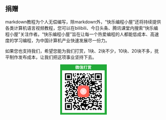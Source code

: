 ## 捐赠
markdown教程为个人无偿编写，除markdown外，“快乐编程小屋”还将持续提供各类计算机语言视频教程，您可以在bilibili、今日头条、腾讯课堂内搜索“快乐编程小屋”关注作者。“快乐编程小屋”旨在让每一个热爱编程的人都能低成本、高速度的学习编程，为中国计算机产业快速发展尽一份力。

如果您也支持我们，希望您能为我们打赏，1块、2块不少，10块、20块不多，抚平制作发布成本，让我们把这项事业坚持下去。

<div align="center"><img src="../include/weixin_export.png" width="150"></div>